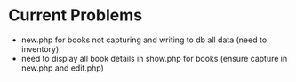# Current Problems

- new.php for books not capturing and writing to db all data (need to inventory)
- need to display all book details in show.php for books (ensure capture in new.php and edit.php)
